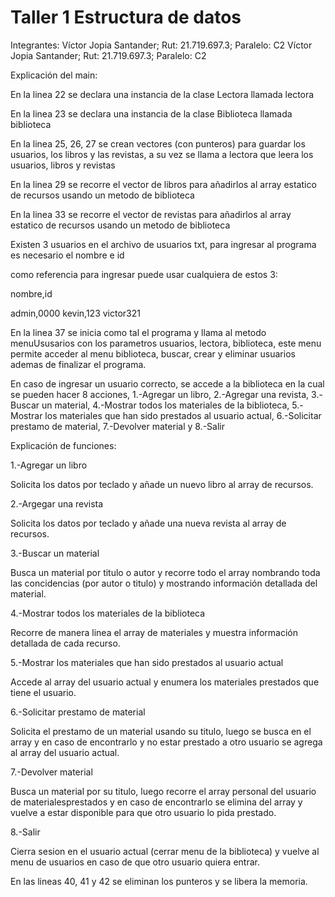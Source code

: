 # Taller 1 Estructura de datos

Integrantes: 
Víctor Jopia Santander; Rut: 21.719.697.3; Paralelo: C2
Víctor Jopia Santander; Rut: 21.719.697.3; Paralelo: C2

Explicación del main:

En la linea 22 se declara una instancia de la clase Lectora llamada lectora

En la linea 23 se declara una instancia de la clase Biblioteca llamada biblioteca

En la linea 25, 26, 27 se crean vectores (con punteros) para guardar los usuarios, los libros y las revistas, a su vez se llama a lectora que leera los usuarios, libros y revistas

En la linea 29 se recorre el vector de libros para añadirlos al array estatico de recursos usando un metodo de biblioteca

En la linea 33 se recorre el vector de revistas para añadirlos al array estatico de recursos usando un metodo de biblioteca

Existen 3 usuarios en el archivo de usuarios txt, para ingresar al programa es necesario el nombre e id

como referencia para ingresar puede usar cualquiera de estos 3:

nombre,id

admin,0000
kevin,123
victor321

En la linea 37 se inicia como tal el programa y llama al metodo menuUsusarios con los parametros usuarios, lectora, biblioteca, este menu permite acceder al menu biblioteca, buscar, crear y eliminar usuarios ademas de finalizar el programa. 

En caso de ingresar un usuario correcto, se accede a la biblioteca en la cual se pueden hacer 8 acciones, 1.-Agregar un libro, 2.-Agregar una revista, 3.-Buscar un material, 4.-Mostrar todos los materiales de la biblioteca, 5.-Mostrar los materiales que han sido prestados al usuario actual, 6.-Solicitar prestamo de material, 7.-Devolver material y 8.-Salir

Explicación de funciones:

1.-Agregar un libro

Solicita los datos por teclado y añade un nuevo libro al array de recursos.

2.-Argegar una revista

Solicita los datos por teclado y añade una nueva revista al array de recursos.

3.-Buscar un material

Busca un material por titulo o autor y recorre todo el array nombrando toda las concidencias (por autor o titulo) y mostrando información detallada del material.

4.-Mostrar todos los materiales de la biblioteca

Recorre de manera linea el array de materiales y muestra información detallada de cada recurso. 

5.-Mostrar los materiales que han sido prestados al usuario actual 

Accede al array del usuario actual y enumera los materiales prestados que tiene el usuario.

6.-Solicitar prestamo de material

Solicita el prestamo de un material usando su titulo, luego se busca en el array y en caso de encontrarlo y no estar prestado a otro usuario se agrega al array del usuario actual.

7.-Devolver material

Busca un material por su titulo, luego recorre el array personal del usuario de materialesprestados y en caso de encontrarlo se elimina del array y vuelve a estar disponible para que otro usuario lo pida prestado.

8.-Salir

Cierra sesion en el usuario actual (cerrar menu de la biblioteca) y vuelve al menu de usuarios en caso de que otro usuario quiera entrar.

En las lineas 40, 41 y 42 se eliminan los punteros y se libera la memoria.